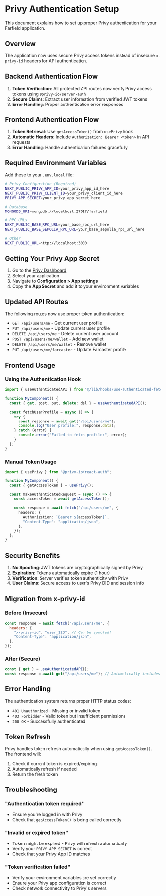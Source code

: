 # Privy Authentication Setup

This document explains how to set up proper Privy authentication for your Farfield application.

## Overview

The application now uses secure Privy access tokens instead of insecure `x-privy-id` headers for API authentication.

## Backend Authentication Flow

1. **Token Verification**: All protected API routes now verify Privy access tokens using `@privy-io/server-auth`
2. **Secure Claims**: Extract user information from verified JWT tokens
3. **Error Handling**: Proper authentication error responses

## Frontend Authentication Flow

1. **Token Retrieval**: Use `getAccessToken()` from `usePrivy` hook
2. **Automatic Headers**: Include `Authorization: Bearer <token>` in API requests
3. **Error Handling**: Handle authentication failures gracefully

## Required Environment Variables

Add these to your `.env.local` file:

```bash
# Privy Configuration (Required)
NEXT_PUBLIC_PRIVY_APP_ID=your_privy_app_id_here
NEXT_PUBLIC_PRIVY_CLIENT_ID=your_privy_client_id_here
PRIVY_APP_SECRET=your_privy_app_secret_here

# Database
MONGODB_URI=mongodb://localhost:27017/farfield

# RPC URLs
NEXT_PUBLIC_BASE_RPC_URL=your_base_rpc_url_here
NEXT_PUBLIC_BASE_SEPOLIA_RPC_URL=your_base_sepolia_rpc_url_here

# Other
NEXT_PUBLIC_URL=http://localhost:3000
```

## Getting Your Privy App Secret

1. Go to the [Privy Dashboard](https://dashboard.privy.io)
2. Select your application
3. Navigate to **Configuration > App settings**
4. Copy the **App Secret** and add it to your environment variables

## Updated API Routes

The following routes now use proper token authentication:

- `GET /api/users/me` - Get current user profile
- `PUT /api/users/me` - Update current user profile
- `DELETE /api/users/me` - Delete current user account
- `POST /api/users/me/wallet` - Add new wallet
- `DELETE /api/users/me/wallet` - Remove wallet
- `PUT /api/users/me/farcaster` - Update Farcaster profile

## Frontend Usage

### Using the Authentication Hook

```typescript
import { useAuthenticatedAPI } from "@/lib/hooks/use-authenticated-fetch";

function MyComponent() {
  const { get, post, put, delete: del } = useAuthenticatedAPI();

  const fetchUserProfile = async () => {
    try {
      const response = await get("/api/users/me");
      console.log("User profile:", response.data);
    } catch (error) {
      console.error("Failed to fetch profile:", error);
    }
  };
}
```

### Manual Token Usage

```typescript
import { usePrivy } from "@privy-io/react-auth";

function MyComponent() {
  const { getAccessToken } = usePrivy();

  const makeAuthenticatedRequest = async () => {
    const accessToken = await getAccessToken();

    const response = await fetch("/api/users/me", {
      headers: {
        Authorization: `Bearer ${accessToken}`,
        "Content-Type": "application/json",
      },
    });
  };
}
```

## Security Benefits

1. **No Spoofing**: JWT tokens are cryptographically signed by Privy
2. **Expiration**: Tokens automatically expire (1 hour)
3. **Verification**: Server verifies token authenticity with Privy
4. **User Claims**: Secure access to user's Privy DID and session info

## Migration from x-privy-id

### Before (Insecure)

```javascript
const response = await fetch("/api/users/me", {
  headers: {
    "x-privy-id": "user_123", // Can be spoofed!
    "Content-Type": "application/json",
  },
});
```

### After (Secure)

```javascript
const { get } = useAuthenticatedAPI();
const response = await get("/api/users/me"); // Automatically includes verified token
```

## Error Handling

The authentication system returns proper HTTP status codes:

- `401 Unauthorized` - Missing or invalid token
- `403 Forbidden` - Valid token but insufficient permissions
- `200 OK` - Successfully authenticated

## Token Refresh

Privy handles token refresh automatically when using `getAccessToken()`. The frontend will:

1. Check if current token is expired/expiring
2. Automatically refresh if needed
3. Return the fresh token

## Troubleshooting

### "Authentication token required"

- Ensure you're logged in with Privy
- Check that `getAccessToken()` is being called correctly

### "Invalid or expired token"

- Token might be expired - Privy will refresh automatically
- Verify your `PRIVY_APP_SECRET` is correct
- Check that your Privy App ID matches

### "Token verification failed"

- Verify your environment variables are set correctly
- Ensure your Privy app configuration is correct
- Check network connectivity to Privy's servers
